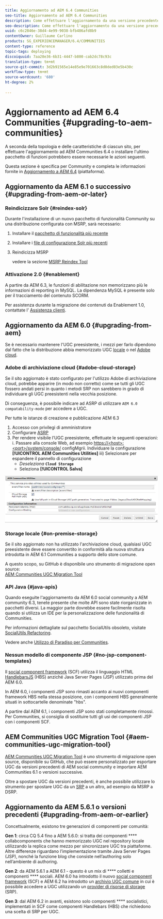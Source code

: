 ```yaml
---
title: Aggiornamento ad AEM 6.4 Communities
seo-title: Aggiornamento ad AEM 6.4 Communities
description: Come effettuare l'aggiornamento da una versione precedente a AEM 6.4 Communities
seo-description: Come effettuare l'aggiornamento da una versione precedente a AEM 6.4 Communities
uuid: c6c2846e-38d4-4e99-9038-bfb486afd8b9
contentOwner: Guillaume Carlino
products: SG_EXPERIENCEMANAGER/6.4/COMMUNITIES
content-type: reference
topic-tags: deploying
discoiquuid: 7aa28e36-6b31-4447-b800-cab2dc78c93c
translation-type: tm+mt
source-git-commit: 3d2b91565e14e85e9e701663c8d0ded03e5b430c
workflow-type: tm+mt
source-wordcount: '680'
ht-degree: 2%

---
```



# Aggiornamento ad AEM 6.4 Communities {#upgrading-to-aem-communities}

A seconda della topologia e delle caratteristiche di ciascun sito, per effettuare l&#39;aggiornamento ad AEM Communities 6.4 o installare l&#39;ultimo pacchetto di funzioni potrebbero essere necessarie le azioni seguenti.

Questa sezione è specifica per Community e completa le informazioni fornite in [Aggiornamento a AEM 6.4](../../help/sites-deploying/upgrade.md) (piattaforma).

## Aggiornamento da AEM 6.1 o successivo {#upgrading-from-aem-or-later}

### Reindicizzare Solr {#reindex-solr}

Durante l&#39;installazione di un nuovo pacchetto di funzionalità Community su una distribuzione configurata con MSRP, sarà necessario:

1. Installare il [pacchetto di funzionalità più recente](deploy-communities.md#latestfeaturepack)
2. Installare i [file di configurazione Solr più recenti](msrp.md#upgrading)
3. Reindicizza MSRP

   vedere la sezione [MSRP Reindex Tool](msrp.md#msrp-reindex-tool)

### Attivazione 2.0 {#enablement}

A partire da AEM 6.3, le funzioni di abilitazione non memorizzano più le informazioni di reporting in MySQL. La dipendenza MySQL è presente solo per il tracciamento del contenuto SCORM.

Per assistenza durante la migrazione dei contenuti da Enablement 1.0, contattate l&#39; [Assistenza clienti](https://helpx.adobe.com/it/marketing-cloud/contact-support.html).

## Aggiornamento da AEM 6.0 {#upgrading-from-aem}

Se è necessario mantenere l&#39;UGC preesistente, i mezzi per farlo dipendono dal fatto che la distribuzione abbia memorizzato UGC [locale](#on-premise-storage) o nel [ Adobe cloud](#adobe-cloud-storage).

###  Adobe di archiviazione cloud {#adobe-cloud-storage}

Se il sito aggiornato è stato configurato per l&#39;utilizzo  Adobe di archiviazione cloud, potrebbe apparire (in modo non corretto) come se tutti gli UGC fossero andati persi in quanto i metodi SRP non sarebbero in grado di individuare gli UGC preesistenti nella vecchia posizione.

Di conseguenza, è possibile indicare ad ASRP di utilizzare `AEM 6.0 compatability-mode` per accedere a UGC.

Per tutte le istanze di creazione e pubblicazione AEM 6.3

1. Accesso con privilegi di amministratore
2. Configurare [ASRP](asrp.md)
3. Per rendere visibile l’UGC preesistente, effettuate le seguenti operazioni:
i. Passare alla console Web, ad esempio
   [https://&lt;host>:&lt;port>/system/console/](http://localhost:4502/system/console/configMgr)
configMgrii. Individuare la configurazione **[!UICONTROL AEM Communities Utilities]**
iii) Selezionare per espandere il pannello di configurazione
   * *Deseleziona* **`Cloud Storage`**
   * Seleziona **[!UICONTROL Salva]**

![chlimage_1-126](assets/chlimage_1-126.png)

### Storage locale {#on-premise-storage}

Se il sito aggiornato non ha utilizzato l&#39;archiviazione cloud, qualsiasi UGC preesistente deve essere convertito in conformità alla nuova struttura introdotta in AEM 6.1 Communities a supporto dello store comune.

A questo scopo, su GitHub è disponibile uno strumento di migrazione open source:\
[ AEM Communities UGC Migration Tool](https://github.com/Adobe-Marketing-Cloud/communities-ugc-migration)

### API Java {#java-apis}

Quando eseguite l&#39;aggiornamento da AEM 6.0 social community a AEM community 6.3, tenete presente che molte API sono state riorganizzate in pacchetti diversi. La maggior parte dovrebbe essere facilmente risolta quando si utilizza un IDE per la personalizzazione delle funzionalità di Communities.

Per informazioni dettagliate sul pacchetto SocialUtils obsoleto, visitate [SocialUtils Refactoring](socialutils.md).

Vedere anche [Utilizzo di Paradiso per Communities](maven.md).

### Nessun modello di componente JSP {#no-jsp-component-templates}

Il [social component framework](scf.md) (SCF) utilizza il linguaggio HTML [HandlebarsJS](https://www.handlebarsjs.com/) (HBS) anziché Java Server Pages (JSP) utilizzato prima del AEM 6.0.

In AEM 6.0, i componenti JSP sono rimasti accanto ai nuovi componenti framework HBS nella stessa posizione, con i componenti HBS generalmente situati in sottocartelle denominate &quot;hbs&quot;.

A partire dal AEM 6.1, i componenti JSP sono stati completamente rimossi. Per Communities, si consiglia di sostituire tutti gli usi dei componenti JSP con i componenti SCF.

##  AEM Communities UGC Migration Tool {#aem-communities-ugc-migration-tool}

[ AEM Communities UGC Migration Tool](https://github.com/Adobe-Marketing-Cloud/communities-ugc-migration) è uno strumento di migrazione open source, disponibile su GitHub, che può essere personalizzato per esportare UGC da versioni precedenti di AEM social community e importare  AEM Communities 6.1 o versioni successive.

Oltre a spostare UGC da versioni precedenti, è anche possibile utilizzare lo strumento per spostare UGC da un [SRP](working-with-srp.md) a un altro, ad esempio da MSRP a DSRP.

## Aggiornamento da AEM 5.6.1 o versioni precedenti {#upgrading-from-aem-or-earlier}

Concettualmente, esistono tre generazioni di componenti per comunità:

**Gen 1**: circa CQ 5.4 fino a AEM 5.6.0: si tratta dei componenti  **** collabcomponents che hanno memorizzato UGC nel repository locale utilizzando la replica come mezzo per sincronizzare UGC tra piattaforme. Altre differenze riguardano l’implementazione tramite Java Server Pages (JSP), nonché la funzione blog che consiste nell’authoring solo nell’ambiente di authoring.

**Gen 2**: da AEM 5.6.1 a AEM 6.1 - questo è un mix di  **** colletti e componenti  **** sociali. AEM 6.0 ha introdotto il nuovo [social component framework](scf.md) (SCF) e AEM 6.2 ha introdotto un [archivio UGC comune](working-with-srp.md) in cui è possibile accedere a UGC utilizzando un [provider di risorse di storage](srp.md) (SRP).

**Gen 3**: dal AEM 6.2 in avanti, esistono solo componenti  **** socialistici, implementati in SCF come componenti Handlebars (HBS) che richiedono una scelta di SRP per UGC.
